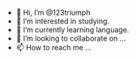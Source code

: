 - 👋 Hi, I’m @123triumph
- 👀 I’m interested in studying.
- 🌱 I’m currently learning language.
- 💞️ I’m looking to collaborate on ...
- 📫 How to reach me ...

<!---
123triumph/123triumph is a ✨ special ✨ repository because its `README.md` (this file) appears on your GitHub profile.
You can click the Preview link to take a look at your changes.
--->
